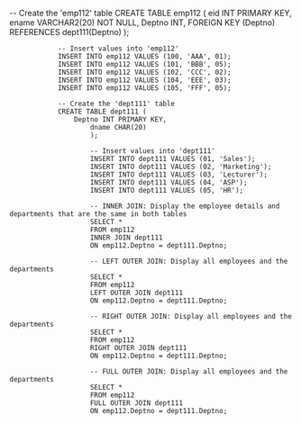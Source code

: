 -- Create the 'emp112' table
CREATE TABLE emp112 (
    eid INT PRIMARY KEY,
        ename VARCHAR2(20) NOT NULL,
            Deptno INT,
                FOREIGN KEY (Deptno) REFERENCES dept111(Deptno)
                );

                -- Insert values into 'emp112'
                INSERT INTO emp112 VALUES (100, 'AAA', 01);
                INSERT INTO emp112 VALUES (101, 'BBB', 05);
                INSERT INTO emp112 VALUES (102, 'CCC', 02);
                INSERT INTO emp112 VALUES (104, 'EEE', 03);
                INSERT INTO emp112 VALUES (105, 'FFF', 05);

                -- Create the 'dept111' table
                CREATE TABLE dept111 (
                    Deptno INT PRIMARY KEY,
                        dname CHAR(20)
                        );

                        -- Insert values into 'dept111'
                        INSERT INTO dept111 VALUES (01, 'Sales');
                        INSERT INTO dept111 VALUES (02, 'Marketing');
                        INSERT INTO dept111 VALUES (03, 'Lecturer');
                        INSERT INTO dept111 VALUES (04, 'ASP');
                        INSERT INTO dept111 VALUES (05, 'HR');

                        -- INNER JOIN: Display the employee details and departments that are the same in both tables
                        SELECT * 
                        FROM emp112 
                        INNER JOIN dept111 
                        ON emp112.Deptno = dept111.Deptno;

                        -- LEFT OUTER JOIN: Display all employees and the departments
                        SELECT * 
                        FROM emp112 
                        LEFT OUTER JOIN dept111 
                        ON emp112.Deptno = dept111.Deptno;

                        -- RIGHT OUTER JOIN: Display all employees and the departments
                        SELECT * 
                        FROM emp112 
                        RIGHT OUTER JOIN dept111 
                        ON emp112.Deptno = dept111.Deptno;

                        -- FULL OUTER JOIN: Display all employees and the departments
                        SELECT * 
                        FROM emp112 
                        FULL OUTER JOIN dept111 
                        ON emp112.Deptno = dept111.Deptno;